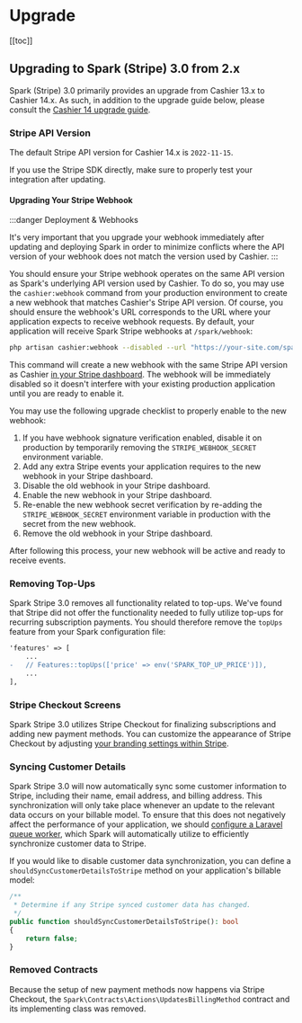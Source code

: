 # Upgrade

[[toc]]

## Upgrading to Spark (Stripe) 3.0 from 2.x

Spark (Stripe) 3.0 primarily provides an upgrade from Cashier 13.x to Cashier 14.x. As such, in addition to the upgrade guide below, please consult the [Cashier 14 upgrade guide](https://github.com/laravel/cashier-stripe/blob/14.x/UPGRADE.md).

### Stripe API Version

The default Stripe API version for Cashier 14.x is `2022-11-15`.

If you use the Stripe SDK directly, make sure to properly test your integration after updating.

#### Upgrading Your Stripe Webhook

:::danger Deployment & Webhooks

It's very important that you upgrade your webhook immediately after updating and deploying Spark in order to minimize conflicts where the API version of your webhook does not match the version used by Cashier.
:::

You should ensure your Stripe webhook operates on the same API version as Spark's underlying API version used by Cashier. To do so, you may use the `cashier:webhook` command from your production environment to create a new webhook that matches Cashier's Stripe API version. Of course, you should ensure the webhook's URL corresponds to the URL where your application expects to receive webhook requests. By default, your application will receive Spark Stripe webhooks at `/spark/webhook`:

```bash
php artisan cashier:webhook --disabled --url "https://your-site.com/spark/webhook"
```

This command will create a new webhook with the same Stripe API version as Cashier [in your Stripe dashboard](https://dashboard.stripe.com/webhooks). The webhook will be immediately disabled so it doesn't interfere with your existing production application until you are ready to enable it.

You may use the following upgrade checklist to properly enable to the new webhook:

1. If you have webhook signature verification enabled, disable it on production by temporarily removing the `STRIPE_WEBHOOK_SECRET` environment variable.
2. Add any extra Stripe events your application requires to the new webhook in your Stripe dashboard.
3. Disable the old webhook in your Stripe dashboard.
4. Enable the new webhook in your Stripe dashboard.
5. Re-enable the new webhook secret verification by re-adding the `STRIPE_WEBHOOK_SECRET` environment variable in production with the secret from the new webhook.
6. Remove the old webhook in your Stripe dashboard.

After following this process, your new webhook will be active and ready to receive events.

### Removing Top-Ups

Spark Stripe 3.0 removes all functionality related to top-ups. We've found that Stripe did not offer the functionality needed to fully utilize top-ups for recurring subscription payments. You should therefore remove the `topUps` feature from your Spark configuration file:

```diff
'features' => [
    ...
-   // Features::topUps(['price' => env('SPARK_TOP_UP_PRICE')]),
    ...
],
```

### Stripe Checkout Screens

Spark Stripe 3.0 utilizes Stripe Checkout for finalizing subscriptions and adding new payment methods. You can customize the appearance of Stripe Checkout by adjusting [your branding settings within Stripe](https://dashboard.stripe.com/settings/branding).

### Syncing Customer Details

Spark Stripe 3.0 will now automatically sync some customer information to Stripe, including their name, email address, and billing address. This synchronization will only take place whenever an update to the relevant data occurs on your billable model. To ensure that this does not negatively affect the performance of your application, we should [configure a Laravel queue worker](https://laravel.com/docs/queues), which Spark will automatically utilize to efficiently synchronize customer data to Stripe.

If you would like to disable customer data synchronization, you can define a `shouldSyncCustomerDetailsToStripe` method on your application's billable model:

```php
/**
 * Determine if any Stripe synced customer data has changed.
 */
public function shouldSyncCustomerDetailsToStripe(): bool
{
    return false;
}
```

### Removed Contracts

Because the setup of new payment methods now happens via Stripe Checkout, the `Spark\Contracts\Actions\UpdatesBillingMethod` contract and its implementing class was removed.

